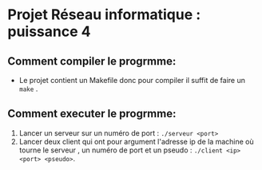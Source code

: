 # Projet Réseau informatique : puissance 4

## Comment compiler  le progrmme:
* Le projet contient un Makefile donc pour compiler il suffit de faire un ```make``` .
## Comment executer  le progrmme:
1. Lancer un serveur sur un numéro de port : ```./serveur <port>```
2. Lancer deux client qui ont pour argument l'adresse ip de la machine où tourne le serveur , un numéro de port et un pseudo : 
```./client <ip> <port> <pseudo>```.


